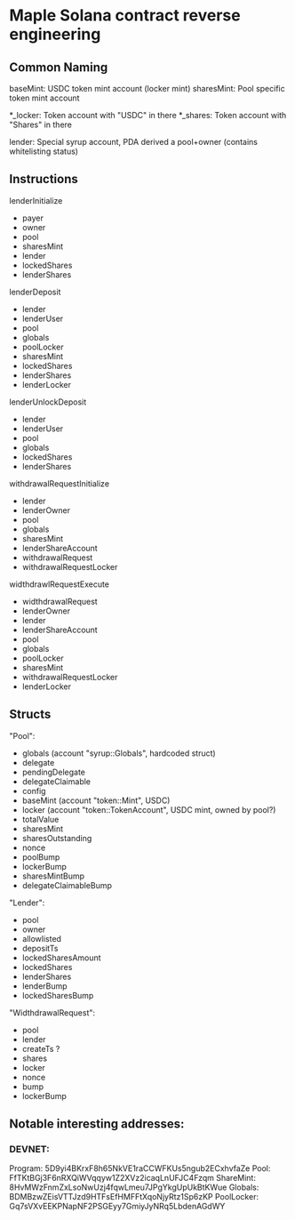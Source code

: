 # Maple Solana contract reverse engineering

## Common Naming

baseMint: USDC token mint account (locker mint)
sharesMint: Pool specific token mint account

*_locker: Token account with "USDC" in there
*_shares: Token account with "Shares" in there

lender: Special syrup account, PDA derived a pool+owner (contains whitelisting status)

## Instructions

lenderInitialize
 - payer
 - owner
 - pool
 - sharesMint
 - lender
 - lockedShares
 - lenderShares

lenderDeposit
 - lender
 - lenderUser
 - pool
 - globals
 - poolLocker
 - sharesMint
 - lockedShares
 - lenderShares
 - lenderLocker

lenderUnlockDeposit
 - lender
 - lenderUser
 - pool
 - globals
 - lockedShares
 - lenderShares

withdrawalRequestInitialize
 - lender
 - lenderOwner
 - pool
 - globals
 - sharesMint
 - lenderShareAccount
 - withdrawalRequest
 - withdrawalRequestLocker

widthdrawlRequestExecute
 - widthdrawalRequest
 - lenderOwner
 - lender
 - lenderShareAccount
 - pool
 - globals
 - poolLocker
 - sharesMint
 - withdrawalRequestLocker
 - lenderLocker

## Structs

"Pool": 
 - globals (account "syrup::Globals", hardcoded struct)
 - delegate
 - pendingDelegate
 - delegateClaimable
 - config
 - baseMint (account "token::Mint", USDC)
 - locker (account "token::TokenAccount", USDC mint, owned by pool?)
 - totalValue
 - sharesMint
 - sharesOutstanding
 - nonce
 - poolBump
 - lockerBump
 - sharesMintBump
 - delegateClaimableBump

"Lender":
 - pool
 - owner
 - allowlisted
 - depositTs
 - lockedSharesAmount
 - lockedShares
 - lenderShares
 - lenderBump
 - lockedSharesBump

"WidthdrawalRequest":
 - pool
 - lender
 - createTs ?
 - shares
 - locker
 - nonce
 - bump
 - lockerBump


## Notable interesting addresses:

### DEVNET:

Program:        5D9yi4BKrxF8h65NkVE1raCCWFKUs5ngub2ECxhvfaZe
Pool:           FfTKtBGj3F6nRXQiWVqqyw1Z2XVz2icaqLnUFJC4Fzqm
ShareMint:      8HvMWzFnmZxLsoNwUzj4fqwLmeu7JPgYkgUpUkBtKWue
Globals:        BDMBzwZEisVTTJzd9HTFsEfHMFFtXqoNjyRtz1Sp6zKP
PoolLocker:     Gq7sVXvEEKPNapNF2PSGEyy7GmiyJyNRq5LbdenAGdWY
